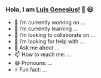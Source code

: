 ### <p>Hola, I am [Luis Genesius!](https://lgenesius.github.io/portfolio-v2/) 👋 😃</p>
<i class="ri-home-heart-line"></i>
- 🔭 I’m currently working on ...
- 🌱 I’m currently learning ...
- 👯 I’m looking to collaborate on ...
- 🤔 I’m looking for help with ...
- 💬 Ask me about ...
- 📫 How to reach me: ...
- 😄 Pronouns: ...
- ⚡ Fun fact: ...

